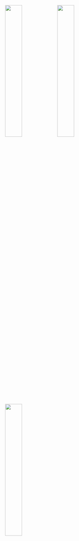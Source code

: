 <div>
  <img  width="33%" src="https://lh3.googleusercontent.com/gdPARFCDaUSodGAcQgaSAaNwfDHCAa3IBiEsrDwwey3nISShTIGkbuWYCRwkFYPxExc=w1366-h637-rw" />
  <img  width="33%" src="https://lh3.googleusercontent.com/j7S7xHDnw78m0qNuP7MWFLImhexVBah1z3bDHh8knEKsGcMDyf0f3dp6aYpm-VCKjoda=w1366-h637-rw" />
  <img  width="33%" src="https://lh3.googleusercontent.com/Wou1gIevbcUxaICc-HqQ1rVkZwUAR-vihcrxzXzUby5gDA_6cXnD6mQ0HZxj70_a2Q=w1366-h637-rw" />
</div>
